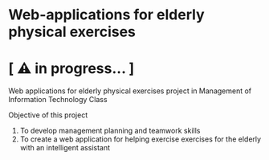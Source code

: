 # Web-applications for elderly physical exercises 
# [ ⚠️ in progress... ]
Web applications for elderly physical exercises project in Management of Information Technology Class

Objective of this project

1. To develop management planning and teamwork skills
2. To create a web application for helping exercise exercises for the elderly with an intelligent assistant

